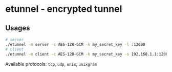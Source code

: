# etunnel - encrypted tunnel

## Usages

```bash
# server
./etunnel -m server -c AES-128-GCM -k my_secret_key -l :12000
# client
./etunnel -m client -c AES-128-GCM -k my_secret_key -s 192.168.1.1:12000 -t tcp://:8080/10.10.10.1:8080 -t tcp://127.0.0.1:2222/127.0.0.1:22
```

Available protocols: `tcp`, `udp`, `unix`, `unixgram`
